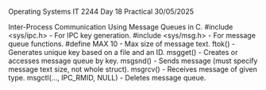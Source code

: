 Operating Systems IT 2244
Day 18 Practical
30/05/2025

Inter-Process Communication Using Message Queues in C.
#include <sys/ipc.h>  - For IPC key generation.
#include <sys/msg.h>  - For message queue functions.
#define MAX 10        -  Max size of message text.
ftok() - Generates unique key based on a file and an ID.
msgget() - Creates or accesses message queue by key.
msgsnd() - Sends message (must specify message text size, not whole struct).
msgrcv() - Receives message of given type.
msgctl(..., IPC_RMID, NULL) - Deletes message queue.
